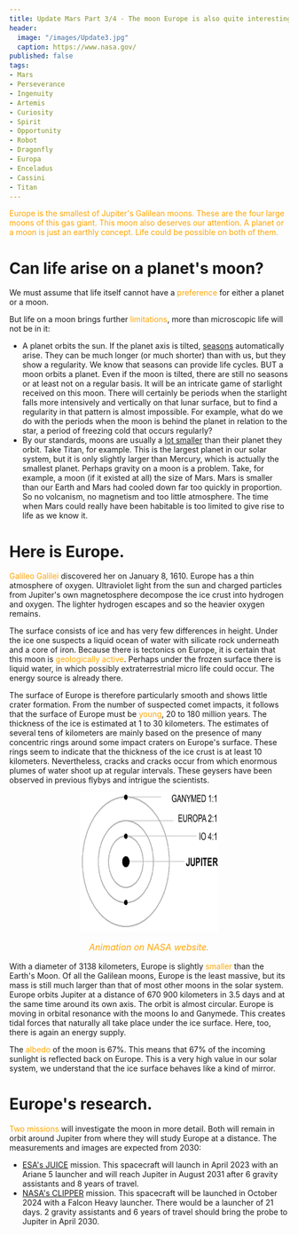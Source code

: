 ```yaml
---
title: Update Mars Part 3/4 - The moon Europe is also quite interesting.
header:
  image: "/images/Update3.jpg"
  caption: https://www.nasa.gov/
published: false
tags:
- Mars
- Perseverance
- Ingenuity
- Artemis
- Curiosity
- Spirit
- Opportunity
- Robot
- Dragonfly
- Europa
- Enceladus
- Cassini
- Titan
---
```


<span style="color: orange;">Europe is the smallest of Jupiter's Galilean moons. These are the four large moons of this gas giant. This moon also deserves our attention. A planet or a moon is just an earthly concept. Life could be possible on both of them.</span>

# Can life arise on a planet's moon?

We must assume that life itself cannot have a <span style="color: orange;">preference</span> for either a planet or a moon.

But life on a moon brings further <span style="color: orange;">limitations</span>, more than microscopic life will not be in it:
* A planet orbits the sun. If the planet axis is tilted, <u>seasons</u> automatically arise. They can be much longer (or much shorter) than with us, but they show a regularity. We know that seasons can provide life cycles. BUT a moon orbits a planet. Even if the moon is tilted, there are still no seasons or at least not on a regular basis. It will be an intricate game of starlight received on this moon. There will certainly be periods when the starlight falls more intensively and vertically on that lunar surface, but to find a regularity in that pattern is almost impossible. For example, what do we do with the periods when the moon is behind the planet in relation to the star, a period of freezing cold that occurs regularly?
* By our standards, moons are usually a <u>lot smaller</u> than their planet they orbit. Take Titan, for example. This is the largest planet in our solar system, but it is only slightly larger than Mercury, which is actually the smallest planet. Perhaps gravity on a moon is a problem. Take, for example, a moon (if it existed at all) the size of Mars. Mars is smaller than our Earth and Mars had cooled down far too quickly in proportion. So no volcanism, no magnetism and too little atmosphere. The time when Mars could really have been habitable is too limited to give rise to life as we know it.

# Here is Europe.

<span style="color: orange;">Galileo Galilei</span> discovered her on January 8, 1610.
Europe has a thin atmosphere of oxygen. Ultraviolet light from the sun and charged particles from Jupiter's own magnetosphere decompose the ice crust into hydrogen and oxygen. The lighter hydrogen escapes and so the heavier oxygen remains.

The surface consists of ice and has very few differences in height. Under the ice one suspects a liquid ocean of water with silicate rock underneath and a core of iron. Because there is tectonics on Europe, it is certain that this moon is <span style="color: orange;">geologically active</span>. Perhaps under the frozen surface there is liquid water, in which possibly extraterrestrial micro life could occur. The energy source is already there.

The surface of Europe is therefore particularly smooth and shows little crater formation. From the number of suspected comet impacts, it follows that the surface of Europe must be <span style="color: orange;">young</span>, 20 to 180 million years. The thickness of the ice is estimated at 1 to 30 kilometers. The estimates of several tens of kilometers are mainly based on the presence of many concentric rings around some impact craters on Europe's surface. These rings seem to indicate that the thickness of the ice crust is at least 10 kilometers. Nevertheless, cracks and cracks occur from which enormous plumes of water shoot up at regular intervals. These geysers have been observed in previous flybys and intrigue the scientists.

<div align="center"><img src="/images/Europa.gif" alt="" width="250" height="250"></div>

<p style="text-align: center; font-size: 12pt;"><span style="color: orange;"><i>Animation on NASA website.</i></span></p>

With a diameter of 3138 kilometers, Europe is slightly <span style="color: orange;">smaller</span> than the Earth's Moon. Of all the Galilean moons, Europe is the least massive, but its mass is still much larger than that of most other moons in the solar system.
Europe orbits Jupiter at a distance of 670 900 kilometers in 3.5 days and at the same time around its own axis. The orbit is almost circular. Europe is moving in orbital resonance with the moons Io and Ganymede. This creates tidal forces that naturally all take place under the ice surface. Here, too, there is again an energy supply.

The <span style="color: orange;">albedo</span> of the moon is 67%. This means that 67% of the incoming sunlight is reflected back on Europe. This is a very high value in our solar system, we understand that the ice surface behaves like a kind of mirror.

# Europe's research.

<span style="color: orange;">Two missions</span> will investigate the moon in more detail. Both will remain in orbit around Jupiter from where they will study Europe at a distance. The measurements and images are expected from 2030: 
* <u>ESA's JUICE</u> mission. This spacecraft will launch in April 2023 with an Ariane 5 launcher and will reach Jupiter in August 2031 after 6 gravity assistants and 8 years of travel.
* <u>NASA's CLIPPER</u> mission. This spacecraft will be launched in October 2024 with a Falcon Heavy launcher. There would be a launcher of 21 days. 2 gravity assistants and 6 years of travel should bring the probe to Jupiter in April 2030.
